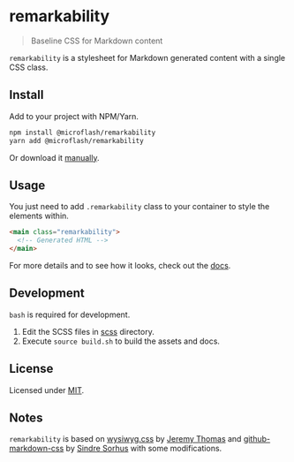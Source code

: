 # remarkability

> Baseline CSS for Markdown content

`remarkability` is a stylesheet for Markdown generated content with a single CSS class.

## Install

Add to your project with NPM/Yarn.

```sh
npm install @microflash/remarkability
yarn add @microflash/remarkability
```

Or download it [manually](https://github.com/Microflash/remarkability/releases).

## Usage

You just need to add `.remarkability` class to your container to style the elements within.

```html
<main class="remarkability">
  <!-- Generated HTML -->
</main>
```

For more details and to see how it looks, check out the [docs](https://microflash.github.io/remarkability/).

## Development

`bash` is required for development.

1.  Edit the SCSS files in [scss](./scss) directory.
2.  Execute `source build.sh` to build the assets and docs.

## License

Licensed under [MIT](./LICENSE.md).

## Notes

`remarkability` is based on [wysiwyg.css](https://github.com/jgthms/wysiwyg.css) by [Jeremy Thomas](https://github.com/jgthms) and [github-markdown-css](https://github.com/sindresorhus/github-markdown-css) by [Sindre Sorhus](https://github.com/sindresorhus) with some modifications.
